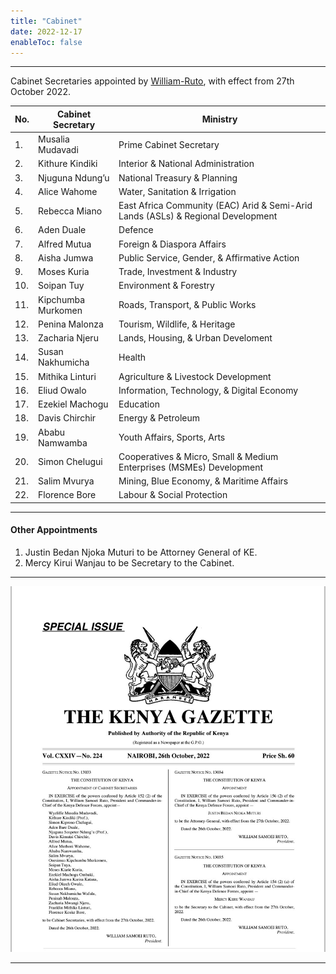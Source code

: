 ```yaml
---
title: "Cabinet"
date: 2022-12-17
enableToc: false
---
```


---

Cabinet Secretaries appointed by [William-Ruto](notes/William-Ruto.md), with effect from 27th October 2022.

| No. | Cabinet Secretary  | Ministry                                                                         |
| --- | ------------------ | -------------------------------------------------------------------------------- |
| 1.  | Musalia Mudavadi   | Prime Cabinet Secretary                                                          |
| 2.  | Kithure Kindiki    | Interior & National Administration                                               |
| 3.  | Njuguna Ndung’u    | National Treasury & Planning                                                     |
| 4.  | Alice Wahome       | Water, Sanitation & Irrigation                                                   |
| 5.  | Rebecca Miano      | East Africa Community (EAC) Arid & Semi-Arid Lands (ASLs) & Regional Development |
| 6.  | Aden Duale         | Defence                                                                          |
| 7.  | Alfred Mutua       | Foreign & Diaspora Affairs                                                       |
| 8.  | Aisha Jumwa        | Public Service, Gender, & Affirmative Action                                     |
| 9.  | Moses Kuria        | Trade, Investment & Industry                                                     |
| 10. | Soipan Tuy         | Environment & Forestry                                                           |
| 11. | Kipchumba Murkomen | Roads, Transport, & Public Works                                                 |
| 12. | Penina Malonza     | Tourism, Wildlife, & Heritage                                                    |
| 13. | Zacharia Njeru     | Lands, Housing, & Urban Develoment                                               |
| 14. | Susan Nakhumicha   | Health                                                                           |
| 15. | Mithika Linturi    | Agriculture & Livestock Development                                              |
| 16. | Eliud Owalo        | Information, Technology, & Digital Economy                                       |
| 17. | Ezekiel Machogu    | Education                                                                        |
| 18. | Davis Chirchir     | Energy & Petroleum                                                               |
| 19. | Ababu Namwamba     | Youth Affairs, Sports, Arts                                                      |
| 20. | Simon Chelugui     | Cooperatives & Micro, Small & Medium Enterprises (MSMEs) Development             |
| 21. | Salim Mvurya       | Mining, Blue Economy, & Maritime Affairs                                         |
| 22. | Florence Bore      | Labour & Social Protection                                                       |

---
#### Other Appointments

1. Justin Bedan Njoka Muturi to be  Attorney General of KE.
2. Mercy Kirui Wanjau to be Secretary to the Cabinet.

---

![cabinet list | 400](_assets/New%20Cabinet%20Secretaries%20Oct%2026.jpg)

---


